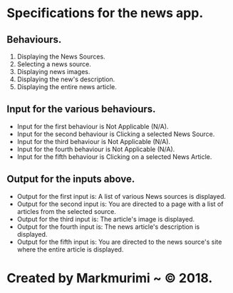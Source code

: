 # Specifications for the news app.

## Behaviours.
1. Displaying the News Sources.
2. Selecting a news source.
3. Displaying news images.
4. Displaying the new's description.
5. Displaying the entire news article.

## Input for the various behaviours.
* Input for the first behaviour is Not Applicable (N/A).
* Input for the second behaviour is Clicking a selected News Source.
* Input for the third behaviour is Not Applicable (N/A).
* Input for the fourth behaviour is Not Applicable (N/A).
* Input for the fifth behaviour is Clicking on a selected News Article.

## Output for the inputs above.
* Output for the first input is: A list of various News sources is displayed.
* Output for the second input is: You are directed to a page with a list of articles from the selected source.
* Output for the third input is: The article's image is displayed.
* Output for the fourth input is: The news article's description is displayed.
* Output for the fifth input is: You are directed to the news source's site where the entire article is displayed.

# Created by Markmurimi ~ © 2018.